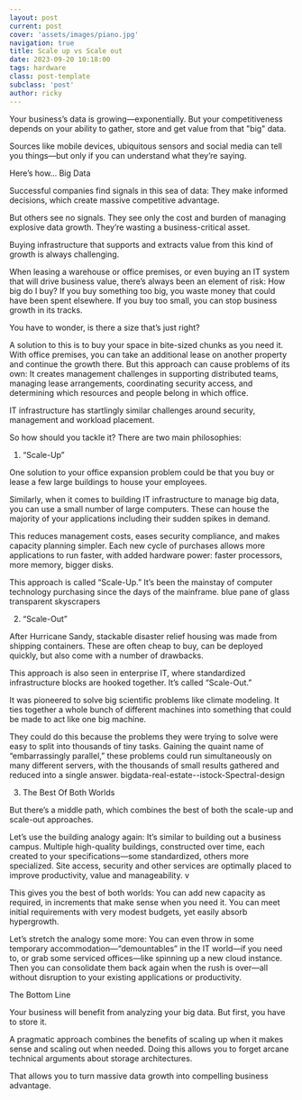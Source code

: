 ```yaml
---
layout: post
current: post
cover: 'assets/images/piano.jpg'
navigation: true
title: Scale up vs Scale out
date: 2023-09-20 10:18:00
tags: hardware
class: post-template
subclass: 'post'
author: ricky
---
```


Your business’s data is growing—exponentially. But your competitiveness depends on your ability to gather, store and get value from that "big" data.

Sources like mobile devices, ubiquitous sensors and social media can tell you things—but only if you can understand what they’re saying.

Here’s how...
Big Data

Successful companies find signals in this sea of data: They make informed decisions, which create massive competitive advantage.

But others see no signals. They see only the cost and burden of managing explosive data growth. They’re wasting a business-critical asset.

Buying infrastructure that supports and extracts value from this kind of growth is always challenging.

When leasing a warehouse or office premises, or even buying an IT system that will drive business value, there’s always been an element of risk: How big do I buy? If you buy something too big, you waste money that could have been spent elsewhere. If you buy too small, you can stop business growth in its tracks.

You have to wonder, is there a size that’s just right?

A solution to this is to buy your space in bite-sized chunks as you need it. With office premises, you can take an additional lease on another property and continue the growth there. But this approach can cause problems of its own: It creates management challenges in supporting distributed teams, managing lease arrangements, coordinating security access, and determining which resources and people belong in which office.

IT infrastructure has startlingly similar challenges around security, management and workload placement.

So how should you tackle it? There are two main philosophies:

1. “Scale-Up”

One solution to your office expansion problem could be that you buy or lease a few large buildings to house your employees.

Similarly, when it comes to building IT infrastructure to manage big data, you can use a small number of large computers. These can house the majority of your applications including their sudden spikes in demand.

This reduces management costs, eases security compliance, and makes capacity planning simpler. Each new cycle of purchases allows more applications to run faster, with added hardware power: faster processors, more memory, bigger disks.

This approach is called “Scale-Up.” It’s been the mainstay of computer technology purchasing since the days of the mainframe.
blue pane of glass transparent skyscrapers

2. “Scale-Out”

After Hurricane Sandy, stackable disaster relief housing was made from shipping containers. These are often cheap to buy, can be deployed quickly, but also come with a number of drawbacks.

This approach is also seen in enterprise IT, where standardized infrastructure blocks are hooked together. It’s called “Scale-Out.”

It was pioneered to solve big scientific problems like climate modeling. It ties together a whole bunch of different machines into something that could be made to act like one big machine.

They could do this because the problems they were trying to solve were easy to split into thousands of tiny tasks. Gaining the quaint name of “embarrassingly parallel,” these problems could run simultaneously on many different servers, with the thousands of small results gathered and reduced into a single answer.
bigdata-real-estate--istock-Spectral-design

3. The Best Of Both Worlds

But there’s a middle path, which combines the best of both the scale-up and scale-out approaches.

Let’s use the building analogy again: It’s similar to building out a business campus. Multiple high-quality buildings, constructed over time, each created to your specifications—some standardized, others more specialized. Site access, security and other services are optimally placed to improve productivity, value and manageability.
v

This gives you the best of both worlds: You can add new capacity as required, in increments that make sense when you need it. You can meet initial requirements with very modest budgets, yet easily absorb hypergrowth.

Let’s stretch the analogy some more: You can even throw in some temporary accommodation—“demountables” in the IT world—if you need to, or grab some serviced offices—like spinning up a new cloud instance. Then you can consolidate them back again when the rush is over—all without disruption to your existing applications or productivity.

The Bottom Line

Your business will benefit from analyzing your big data. But first, you have to store it.

A pragmatic approach combines the benefits of scaling up when it makes sense and scaling out when needed. Doing this allows you to forget arcane technical arguments about storage architectures.

That allows you to turn massive data growth into compelling business advantage.
